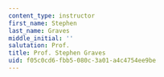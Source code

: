 ```yaml
---
content_type: instructor
first_name: Stephen
last_name: Graves
middle_initial: ''
salutation: Prof.
title: Prof. Stephen Graves
uid: f05c0cd6-fbb5-080c-3a01-a4c4754ee9be
---
```

